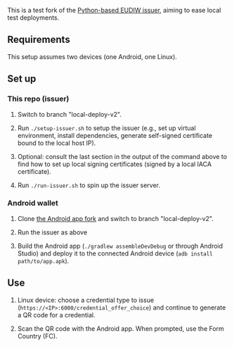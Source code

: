 This is a test fork of the [Python-based EUDIW
issuer](https://github.com/eu-digital-identity-wallet/eudi-srv-web-issuing-eudiw-py/),
aiming to ease local test deployments.

## Requirements

This setup assumes two devices (one Android, one Linux).

## Set up

### This repo (issuer)

1. Switch to branch "local-deploy-v2".

2. Run `./setup-issuer.sh` to setup the issuer (e.g., set up virtual
   environment, install dependencies, generate self-signed certificate
   bound to the local host IP).

3. Optional: consult the last section in the output of the command
   above to find how to set up local signing certificates (signed
   by a local IACA certificate).

4. Run `./run-issuer.sh` to spin up the issuer server.

### Android wallet

1. Clone [the Android app fork](https://github.com/gfour/eudi-app-android-wallet-ui)
   and switch to branch "local-deploy-v2".

3. Run the issuer as above

4. Build the Android app (`./gradlew assembleDevDebug` or through Android Studio) and deploy
   it to the connected Android device (`adb install path/to/app.apk`).

## Use

1. Linux device: choose a credential type to issue (`https://<IP>:6000/credential_offer_choice`)
   and continue to generate a QR code for a credential.

2. Scan the QR code with the Android app. When prompted, use the Form Country (FC).
